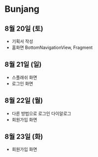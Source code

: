 # Bunjang

## 8월 20일 (토)
- 기획서 작성
- 홈화면 BottomNavigationView, Fragment

## 8월 21일 (일)
- 스플래쉬 화면
- 로그인 화면

## 8월 22일 (월)
- 다른 방법으로 로그인 다이알로그
- 회원가입 화면

## 8월 23일 (화)
- 회원가입 화면